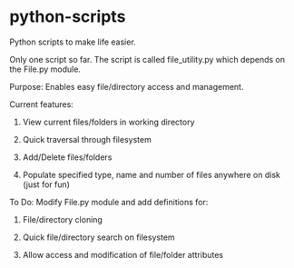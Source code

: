 # python-scripts

Python scripts to make life easier.

Only one script so far. The script is called file_utility.py which depends on the File.py module.

Purpose: Enables easy file/directory access and management.

Current features:

1. View current files/folders in working directory

2. Quick traversal through filesystem

3. Add/Delete files/folders

4. Populate specified type, name and number of files anywhere on disk (just for fun)

To Do: 
Modify File.py module and add definitions for:

1. File/directory cloning

2. Quick file/directory search on filesystem

3. Allow access and modification of file/folder attributes
